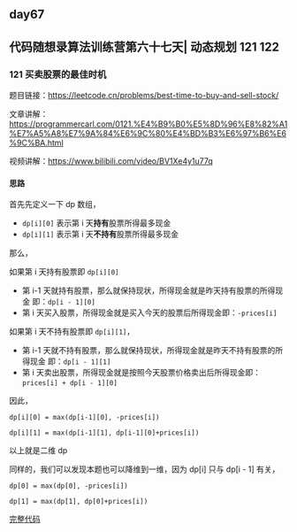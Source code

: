 ## day67

## 代码随想录算法训练营第六十七天| 动态规划 121 122

### 121 买卖股票的最佳时机

题目链接：https://leetcode.cn/problems/best-time-to-buy-and-sell-stock/

文章讲解：https://programmercarl.com/0121.%E4%B9%B0%E5%8D%96%E8%82%A1%E7%A5%A8%E7%9A%84%E6%9C%80%E4%BD%B3%E6%97%B6%E6%9C%BA.html

视频讲解：https://www.bilibili.com/video/BV1Xe4y1u77q

#### 思路

首先先定义一下 dp 数组，

- `dp[i][0]` 表示第 i 天**持有**股票所得最多现金
- `dp[i][1]` 表示第 i 天**不持有**股票所得最多现金

那么，

如果第 i 天持有股票即 `dp[i][0]`

- 第 i-1 天就持有股票，那么就保持现状，所得现金就是昨天持有股票的所得现金 即：`dp[i - 1][0]`
- 第 i 天买入股票，所得现金就是买入今天的股票后所得现金即：`-prices[i]`

如果第 i 天不持有股票即 `dp[i][1]`，

- 第 i-1 天就不持有股票，那么就保持现状，所得现金就是昨天不持有股票的所得现金 即：`dp[i - 1][1]`
- 第 i 天卖出股票，所得现金就是按照今天股票价格卖出后所得现金即：`prices[i] + dp[i - 1][0]`

因此，

`dp[i][0] = max(dp[i-1][0], -prices[i])`

`dp[i][1] = max(dp[i-1][1], dp[i-1][0]+prices[i])`

以上就是二维 dp

同样的，我们可以发现本题也可以降维到一维，因为 dp[i] 只与 dp[i - 1] 有关，

`dp[0] = max(dp[0], -prices[i])`

`dp[1] = max(dp[1], dp[0]+prices[i])`

[完整代码](https://github.com/hd2yao/leetcode/tree/master/training/day67/0121_best_time_to_buy_and_sell_stock.go)